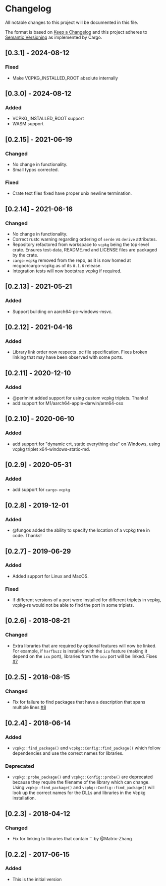 # Changelog

All notable changes to this project will be documented in this file.

The format is based on [Keep a Changelog](http://keepachangelog.com/en/1.0.0/)
and this project adheres to [Semantic Versioning](http://semver.org/spec/v2.0.0.html) as implemented by Cargo.

## [0.3.1] - 2024-08-12

### Fixed

* Make VCPKG_INSTALLED_ROOT absolute internally

##  [0.3.0] - 2024-08-12

### Added

* VCPKG_INSTALLED_ROOT support
* WASM support


## [0.2.15] - 2021-06-19

### Changed

- No change in functionality.
- Small typos corrected.

### Fixed

- Crate text files fixed have proper unix newline termination.

## [0.2.14] - 2021-06-16

### Changed

- No change in functionality.
- Correct rustc warning regarding ordering of `serde` vs `derive` attributes.
- Repository refactored from workspace to `vcpkg` being the top-level crate.
  Ensures test-data, README.md and LICENSE files are packaged by the crate.
- `cargo-vcpkg` removed from the repo, as it is now homed at mcgoo/cargo-vcpkg
  as of its `0.1.6` release.
- Integration tests will now bootstrap vcpkg if required.

## [0.2.13] - 2021-05-21

### Added

- Support building on aarch64-pc-windows-msvc.

## [0.2.12] - 2021-04-16

### Added

- Library link order now respects .pc file specification. Fixes broken linking that may have been observed with some ports.

## [0.2.11] - 2020-12-10

### Added

- @perlmint added support for using custom vcpkg triplets. Thanks!
- add support for M1/aarch64-apple-darwin/arm64-osx

## [0.2.10] - 2020-06-10

### Added

- add support for "dynamic crt, static everything else" on Windows, using vcpkg triplet x64-windows-static-md.

## [0.2.9] - 2020-05-31

### Added

- add support for `cargo-vcpkg`

## [0.2.8] - 2019-12-01

### Added

- @fungos added the ability to specify the location of a vcpkg tree in code. Thanks!

## [0.2.7] - 2019-06-29

### Added

- Added support for Linux and MacOS.

### Fixed

- If different versions of a port were installed for different triplets in vcpkg, vcpkg-rs would not be able to find the port in
  some triplets.

## [0.2.6] - 2018-08-21

### Changed

- Extra libraries that are required by optional features will now be linked. For example, if `harfbuzz` is installed with the `icu` feature (making it depend on the `icu` port), libraries from the `icu` port will be linked. Fixes [#7](https://github.com/mcgoo/vcpkg-rs/issues/7)

## [0.2.5] - 2018-08-15

### Changed

- Fix for failure to find packages that have a description that spans multiple lines [#8](https://github.com/mcgoo/vcpkg-rs/issues/8)

## [0.2.4] - 2018-06-14

### Added

- `vcpkg::find_package()` and `vcpkg::Config::find_package()` which follow dependencies and use the correct names for libraries.

### Deprecated

- `vcpkg::probe_package()` and `vcpkg::Config::probe()` are deprecated because they require the filename of the library which can change. Using `vcpkg::find_package()` and `vcpkg::Config::find_package()` will look up the correct names for the DLLs and libraries in the Vcpkg installation.

## [0.2.3] - 2018-04-12

### Changed

- Fix for linking to libraries that contain '.' by @Matrix-Zhang

## [0.2.2] - 2017-06-15

### Added

- This is the initial version

